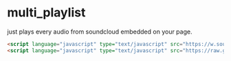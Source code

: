 multi_playlist
==============

just plays every audio from soundcloud embedded on your page.

```html
<script language="javascript" type="text/javascript" src="https://w.soundcloud.com/player/api.js"></script>
<script language="javascript" type="text/javascript" src="https://raw.githubusercontent.com/vs-de/multi_playlist/master/mpl.js"></script>
```


